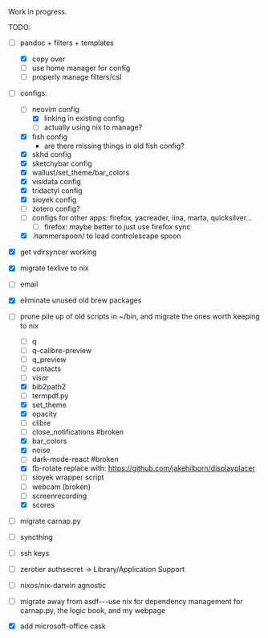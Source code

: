 Work in progress.

TODO:

- [ ] pandoc + filters + templates
    - [x] copy over
    - [ ] use home manager for config
    - [ ] properly manage filters/csl
- [ ] configs:
    - [ ] neovim config
         - [x] linking in existing config
         - [ ] actually using nix to manage?
    - [x] fish config
         -   are there missing things in old fish config?
    - [x] skhd config
    - [x] sketchybar config 
    - [x] wallust/set_theme/bar_colors
    - [x] visidata config
    - [x] tridactyl config
    - [x] sioyek config 
    - [ ] zotero config? 
    - [ ] configs for other apps: firefox, yacreader, iina, marta, quicksilver...
        - [ ] firefox: maybe better to just use firefox sync
    - [x] .hammerspoon/ to load controlescape spoon
- [x] get vdirsyncer working
- [x] migrate texlive to nix
- [ ] email
- [x] eliminate unused old brew packages
- [ ] prune pile up of old scripts in ~/bin, and migrate the ones worth keeping to nix
     - [ ] q
     - [ ] q-calibre-preview
     - [ ] q_preview
     - [ ] contacts
     - [ ] visor
     - [x] bib2path2
     - [ ] termpdf.py
     - [x] set_theme
     - [x] opacity
     - [ ] clibre
     - [ ] close_notifications #broken
     - [x] bar_colors
     - [x] noise
     - [ ] dark-mode-react #broken
     - [x] fb-rotate replace with: https://github.com/jakehilborn/displayplacer
     - [ ] sioyek wrapper script
     - [ ] webcam (broken)
     - [ ] screenrecording
     - [x] scores
- [ ] migrate carnap.py
- [ ] syncthing
- [ ] ssh keys
- [ ] zerotier authsecret -> Library/Application Support
- [ ] nixos/nix-darwin agnostic
- [ ] migrate away from asdf---use nix for dependency management for carnap.py, the logic book, and my webpage
- [x] add microsoft-office cask



